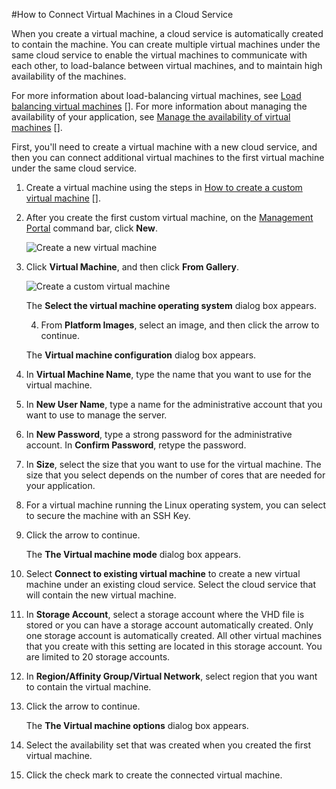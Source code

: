 <properties writer="kathydav" editor="tysonn" manager="jeffreyg" /> 

#How to Connect Virtual Machines in a Cloud Service


When you create a virtual machine, a cloud service is automatically created to contain the machine. You can create multiple virtual machines under the same cloud service to enable the virtual machines to communicate with each other, to load-balance between virtual machines, and to maintain high availability of the machines. 

For more information about load-balancing virtual machines, see [Load balancing virtual machines] []. For more information about managing the availability of your application, see [Manage the availability of virtual machines] []. 

First, you'll need to create a virtual machine with a new cloud service, and then you can connect additional virtual machines to the first virtual machine under the same cloud service. 

1. Create a virtual machine using the steps in [How to create a custom virtual machine] [].

2. After you create the first custom virtual machine, on the [Management Portal](http://manage.windowsazure.com) command bar, click **New**.

	![Create a new virtual machine][Create a new virtual machine]

3. Click **Virtual Machine**, and then click **From Gallery**.

	![Create a custom virtual machine][Create a custom virtual machine]

	The **Select the virtual machine operating system** dialog box appears. 

	4. From **Platform Images**, select an image, and then click the arrow to continue.

	The **Virtual machine configuration** dialog box appears.

5. In **Virtual Machine Name**, type the name that you want to use for the virtual machine.

6. In **New User Name**, type a name for the administrative account that you want to use to manage the server.

7. In **New Password**, type a strong password for the administrative account. In **Confirm Password**, retype the password.


8. In **Size**, select the size that you want to use for the virtual machine. The size that you select depends on the number of cores that are needed for your application.

9. For a virtual machine running the Linux operating system, you can select to secure the machine with an SSH Key.

10. Click the arrow to continue.

	The **The Virtual machine mode** dialog box appears.
	
11. Select **Connect to existing virtual machine** to create a new virtual machine under an existing cloud service. Select the cloud service that will contain the new virtual machine.

12. In **Storage Account**, select a storage account where the VHD file is stored or you can have a storage account automatically created. Only one storage account is automatically created. All other virtual machines that you create with this setting are located in this storage account. You are limited to 20 storage accounts.

13. In **Region/Affinity Group/Virtual Network**, select region that you want to contain the virtual machine.

14. Click the arrow to continue.

	The **The Virtual machine options** dialog box appears.


15. Select the availability set that was created when you created the first virtual machine.

16. Click the check mark to create the connected virtual machine.

[How to create a custom virtual machine]:../../Windows/HowTo/howto-custom-create-vm.md
[Load balancing virtual machines]:../../Windows/CommonTasks/LoadBalancingVirtualMachines.md
[Manage the availability of virtual machines]:../../Windows/CommonTasks/manage-vm-availability.md
[Create a new virtual machine]:../media/create.png
[Create a custom virtual machine]:../media/createnew.png
[Select the image]:../media/imageselectionwindows.png
[Define the image]:../media/imagedefinewindows.png
[Define the connected virtual machine]:../media/connectedvms.png
[Define the connected virtual machine region]: ../media/availabilitysetselect.png

